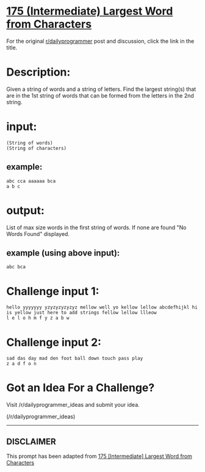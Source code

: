 # [175 (Intermediate) Largest Word from Characters](https://www.reddit.com/r/dailyprogrammer/comments/2dgd5v/8132014_challenge_175_intermediate_largest_word/)

For the original [r/dailyprogrammer](https://www.reddit.com/r/dailyprogrammer/) post and discussion, click the link in the title.

# Description:
Given a string of words and a string of letters. Find the largest string(s) that are in the 1st string of words that can be formed from the letters in the 2nd string.

# input:

```
(String of words)
(String of characters)
```
## example:

```
abc cca aaaaaa bca
a b c
```
# output:
List of max size words in the first string of words. If none are found "No Words Found" displayed.

## example (using above input):

```
abc bca
```
# Challenge input 1:

```
hello yyyyyyy yzyzyzyzyzyz mellow well yo kellow lellow abcdefhijkl hi is yellow just here to add strings fellow lellow llleow 
l e l o h m f y z a b w
```
# Challenge input 2:

```
sad das day mad den foot ball down touch pass play
z a d f o n
```
# Got an Idea For a Challenge?
Visit /r/dailyprogrammer_ideas and submit your idea. 

(/r/dailyprogrammer_ideas)

----
## **DISCLAIMER**
This prompt has been adapted from [175 [Intermediate] Largest Word from Characters](https://www.reddit.com/r/dailyprogrammer/comments/2dgd5v/8132014_challenge_175_intermediate_largest_word/
)
